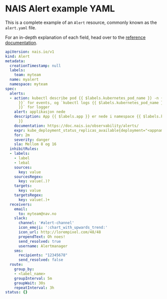 # NAIS Alert example YAML

<!--
  This documentation was automatically generated by the liberator pipeline.
  See https://github.com/nais/liberator/actions for details.

  DO NOT MAKE MANUAL CHANGES TO THIS FILE, THEY WILL BE OVERWRITTEN!
-->

This is a complete example of an `Alert` resource, commonly known as the `alert.yaml` file.

For an in-depth explanation of each field, head over to the [reference documentation](reference.md).

``` yaml
apiVersion: nais.io/v1
kind: Alert
metadata:
  creationTimestamp: null
  labels:
    team: myteam
  name: myalert
  namespace: myteam
spec:
  alerts:
  - action: kubectl describe pod {{ $labels.kubernetes_pod_name }} -n {{ $labels.kubernetes_namespace
      }}` for events, og `kubectl logs {{ $labels.kubernetes_pod_name }} -n {{ $labels.kubernetes_namespace
      }}` for logger
    alert: applikasjon nede
    description: App {{ $labels.app }} er nede i namespace {{ $labels.kubernetes_namespace
      }}
    documentation: https://doc.nais.io/observability/alerts/
    expr: kube_deployment_status_replicas_available{deployment="<appname>"} > 0
    for: 2m
    severity: danger
    sla: Mellom 8 og 16
  inhibitRules:
  - labels:
    - label
    - lebal
    sources:
      key: value
    sourcesRegex:
      key: value(.)?
    targets:
      key: value
    targetsRegex:
      key: value(.)+
  receivers:
    email:
      to: myteam@nav.no
    slack:
      channel: '#alert-channel'
      icon_emoji: ':chart_with_upwards_trend:'
      icon_url: http://lorempixel.com/48/48
      prependText: Oh noes!
      send_resolved: true
      username: Alertmanager
    sms:
      recipients: "12345678"
      send_resolved: false
  route:
    group_by:
    - <label_name>
    groupInterval: 5m
    groupWait: 30s
    repeatInterval: 3h
status: {}
```
